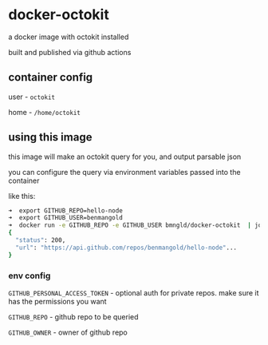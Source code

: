 # docker-octokit

a docker image with octokit installed

built and published via github actions

## container config

user - `octokit`

home - `/home/octokit`

## using this image

this image will make an octokit query for you, and output parsable json

you can configure the query via environment variables passed into the container

like this:

```bash
➜  export GITHUB_REPO=hello-node
➜  export GITHUB_USER=benmangold
➜  docker run -e GITHUB_REPO -e GITHUB_USER bmngld/docker-octokit  | jq
{
  "status": 200,
  "url": "https://api.github.com/repos/benmangold/hello-node"...
}
```

### env config

`GITHUB_PERSONAL_ACCESS_TOKEN` -  optional auth for private repos. make sure it has the permissions you want

`GITHUB_REPO` - github repo to be queried

`GITHUB_OWNER` - owner of github repo
